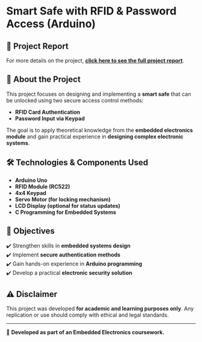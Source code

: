 # Smart Safe with RFID & Password Access (Arduino)

## 📌 Project Report  
For more details on the project, **[click here to see the full project report](#)**.

## 📖 About the Project  
This project focuses on designing and implementing a **smart safe** that can be unlocked using two secure access control methods:  
- **RFID Card Authentication**  
- **Password Input via Keypad**  

The goal is to apply theoretical knowledge from the **embedded electronics module** and gain practical experience in **designing complex electronic systems**.

## 🛠 Technologies & Components Used  
- **Arduino Uno**  
- **RFID Module (RC522)**  
- **4x4 Keypad**  
- **Servo Motor (for locking mechanism)**  
- **LCD Display (optional for status updates)**  
- **C Programming for Embedded Systems**  

## 🎯 Objectives  
✔️ Strengthen skills in **embedded systems design**  
✔️ Implement **secure authentication methods**  
✔️ Gain hands-on experience in **Arduino programming**  
✔️ Develop a practical **electronic security solution**  

## ⚠️ Disclaimer  
This project was developed **for academic and learning purposes only**. Any replication or use should comply with ethical and legal standards.  

---

🚀 **Developed as part of an Embedded Electronics coursework.**  
